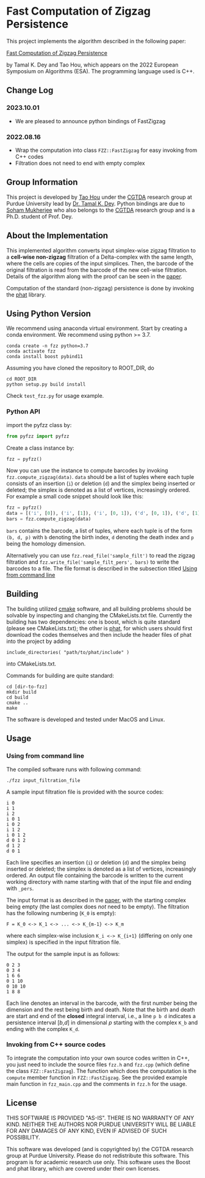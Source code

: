 # Fast Computation of Zigzag Persistence

This project implements the algorithm described in the following paper:

[Fast Computation of Zigzag Persistence](https://arxiv.org/pdf/2204.11080.pdf)

by Tamal K. Dey and Tao Hou, which appears on the 2022 European Symposium on Algorithms (ESA). The programming language used is C++.

## Change Log

### 2023.10.01

- We are pleased to announce python bindings of FastZigzag

### 2022.08.16

- Wrap the computation into class `FZZ::FastZigzag` for easy invoking from C++ codes
- Filtration does not need to end with empty complex

## Group Information

This project is developed by [Tao Hou](https://taohou01.github.io) under the [CGTDA](https://www.cs.purdue.edu/homes/tamaldey/CGTDAwebsite/) research group at Purdue University lead by [Dr. Tamal K. Dey](https://www.cs.purdue.edu/homes/tamaldey/). Python bindings are due to [Soham Mukherjee](https://www.cs.purdue.edu/homes/mukher26/) who also belongs to the [CGTDA](https://www.cs.purdue.edu/homes/tamaldey/CGTDAwebsite/) research group and is a Ph.D. student of Prof. Dey.

## About the Implementation

This implemented algorithm converts input simplex-wise zigzag filtration to a **cell-wise non-zigzag** filtration of a Delta-complex with the same length, where the cells are copies of the input simplices. Then, the barcode of the original filtration is read from the barcode of the new cell-wise filtration. Details of the algorithm along with the proof can be seen in the [paper](https://arxiv.org/pdf/2204.11080.pdf). 

Computation of the standard (non-zigzag) persistence is done by invoking the [phat](https://github.com/blazs/phat) library.

## Using Python Version
We recommend using anaconda virtual environment. Start by creating a conda environment. We recommend using python >= 3.7.

```
conda create -n fzz python=3.7
conda activate fzz
conda install boost pybind11
```

Assuming you have cloned the repository to ROOT_DIR, do 


```
cd ROOT_DIR
python setup.py build install
```

Check `test_fzz.py` for usage example.

### Python API
import the pyfzz class by:


```python
from pyfzz import pyfzz
```

Create a class instance by:

```python
fzz = pyfzz()
```
Now you can use the instance to compute barcodes by invoking `fzz.compute_zigzag(data)`. `data` should be a list of tuples where each tuple consists of an insertion (`i`) or deletion (`d`) and the simplex being inserted or deleted; the simplex is denoted as a list of vertices, increasingly ordered. For example a small code snippet should look like this:

```python
fzz = pyfzz()
data = [('i', [0]), ('i', [1]), ('i', [0, 1]), ('d', [0, 1]), ('d', [1])]
bars = fzz.compute_zigzag(data)
```
`bars` contains the barcode, a list of tuples, where each tuple is of the form `(b, d, p)` with `b` denoting the birth index, `d` denoting the death index and `p` being the homology dimension.

Alternatively you can use `fzz.read_file('sample_filt')` to read the zigzag filtration and `fzz.write_file('sample_filt_pers', bars)` to write the barcodes to a file. The file format is described in the subsection titled [Using from command line](#using-from-command-line)




## Building

The building utilized [cmake](https://cmake.org/) software, and all building problems should be solvable by inspecting and changing the CMakeLists.txt file. Currently the building has two dependencies: one is boost, which is quite standard (please see CMakeLists.txt); the other is [phat](https://github.com/blazs/phat), for which users should first download the codes themselves and then include the header files of phat into the project by adding

```
include_directories( "path/to/phat/include" ) 
```

into CMakeLists.txt.

Commands for building are quite standard:

```
cd [dir-to-fzz]
mkdir build
cd build
cmake ..
make
```

The software is developed and tested under MacOS and Linux. 

## Usage

### Using from command line

The compiled software runs with following command:

```
./fzz input_filtration_file
```

A sample input filtration file is provided with the source codes:

```
i 0
i 1
i 2
i 0 1
i 0 2
i 1 2
i 0 1 2
d 0 1 2
d 1 2
d 0 1
```

Each line specifies an insertion (`i`) or deletion (`d`) and the simplex being inserted or deleted; the simplex is denoted as a list of vertices, increasingly ordered. An output file containing the barcode is written to the current working directory with name starting with that of the input file and ending with `_pers`.

The input format is as described in the [paper](https://arxiv.org/pdf/2204.11080.pdf), with the starting complex being empty (the last complex does *not* need to be empty). The filtration has the following numbering (`K_0` is empty):

```
F = K_0 <-> K_1 <-> ... <-> K_{m-1} <-> K_m
```

where each simplex-wise inclusion `K_i <-> K_{i+1}` (differing on only one simplex) is specified in the input filtration file. 

The output for the sample input is as follows:

```
0 2 3
0 3 4
1 6 6
0 1 10
0 10 10
1 8 8
```
Each line denotes an interval in the barcode, with the first number being the dimension and the rest being birth and death. Note that the birth and death are start and end of the **closed** integral interval, i.e., a line `p b d` indicates a persistence interval [*b*,*d*] in dimensional *p* starting with the complex `K_b` and ending with the complex `K_d`.

### Invoking from C++ source codes

To integrate the computation into your own source codes written in C++, you just need to include the source files `fzz.h` and `fzz.cpp` (which define the class `FZZ::FastZigzag`). The function which does the computation is the `compute` member function in `FZZ::FastZigzag`. See the provided example main function in `fzz_main.cpp` and the comments in `fzz.h` for the usage.

## License

THIS SOFTWARE IS PROVIDED "AS-IS". THERE IS NO WARRANTY OF ANY KIND. NEITHER THE AUTHORS NOR PURDUE UNIVERSITY WILL BE LIABLE FOR ANY DAMAGES OF ANY KIND, EVEN IF ADVISED OF SUCH POSSIBILITY. 

This software was developed (and is copyrighted by) the CGTDA research group at Purdue University. Please do not redistribute this software. This program is for academic research use only. This software uses the Boost and phat library, which are covered under their own licenses.
